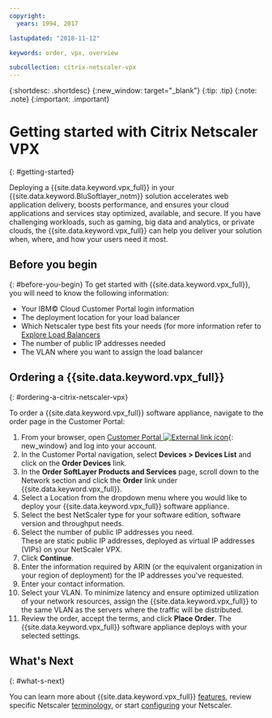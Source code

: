 ```yaml
---
copyright:
  years: 1994, 2017

lastupdated: "2018-11-12"

keywords: order, vpx, overview

subcollection: citrix-netscaler-vpx
---
```


{:shortdesc: .shortdesc}
{:new_window: target="_blank"}
{:tip: .tip}
{:note: .note}
{:important: .important}

# Getting started with Citrix Netscaler VPX
{: #getting-started}

Deploying a {{site.data.keyword.vpx_full}} in your {{site.data.keyword.BluSoftlayer_notm}} solution accelerates web application delivery, boosts performance, and ensures your cloud applications and services stay optimized, available, and secure. If you have challenging workloads, such as gaming, big data and analytics, or private clouds, the {{site.data.keyword.vpx_full}} can help you deliver your solution when, where, and how your users need it most.

## Before you begin
{: #before-you-begin}
To get started with {{site.data.keyword.vpx_full}}, you will need to know the following information:

* Your IBM© Cloud Customer Portal login information
* The deployment location for your load balancer
* Which Netscaler type best fits your needs (for more information refer to [Explore Load Balancers](/docs/infrastructure/loadbalancer-service?topic=loadbalancer-service-explore)
* The number of public IP addresses needed
* The VLAN where you want to assign the load balancer

## Ordering a {{site.data.keyword.vpx_full}}
{: #ordering-a-citrix-netscaler-vpx}

To order a {{site.data.keyword.vpx_full}} software appliance, navigate to the order page in the Customer Portal:

1. From your browser, open  [Customer Portal ![External link icon](../../icons/launch-glyph.svg "External link icon")](https://control.softlayer.com/){: new_window} and log into your account.
2. In the Customer Portal navigation, select **Devices > Devices List** and click on the **Order Devices** link.
3. In the **Order SoftLayer Products and Services** page, scroll down to the Network section and click the **Order** link under {{site.data.keyword.vpx_full}}.
4. Select a Location from the dropdown menu where you would like to deploy your {{site.data.keyword.vpx_full}} software appliance.  
5. Select the best NetScaler type for your software edition, software version and throughput needs.
6. Select the number of public IP addresses you need.  
	These are static public IP addresses, deployed as virtual IP addresses (VIPs) on your NetScaler VPX.
7. Click **Continue**.
8. Enter the information required by ARIN (or the equivalent organization in your region of deployment) for the IP addresses you've requested.
9. Enter your contact information.
10. Select your VLAN.
	To minimize latency and ensure optimized utilization of your network resources, assign the {{site.data.keyword.vpx_full}} to the same VLAN as the servers where the traffic will be distributed.
11. Review the order, accept the terms, and click **Place Order**. The {{site.data.keyword.vpx_full}} software appliance deploys with your selected settings.

## What's Next
{: #what-s-next}

You can learn more about {{site.data.keyword.vpx_full}} [features](/docs/infrastructure/citrix-netscaler-vpx?topic=citrix-netscaler-vpx-about-citrix-netscaler-vpx), review specific Netscaler [terminology](/docs/infrastructure/citrix-netscaler-vpx?topic=citrix-netscaler-vpx-citrix-netscaler-vpx-terminology), or start [configuring](/docs/infrastructure/citrix-netscaler-vpx?topic=citrix-netscaler-vpx-basic-load-balancing-configuration) your Netscaler.
